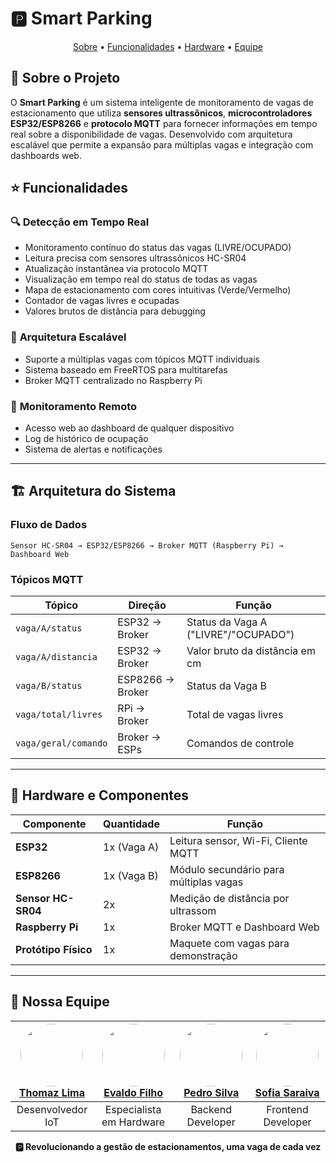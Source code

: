 # 🅿️ Smart Parking
<p align="center">
  <a href="#-sobre-o-projeto">Sobre</a> •
  <a href="#-funcionalidades">Funcionalidades</a> •
  <a href="#-hardware-e-componentes">Hardware</a> •
  <a href="#-nossa-equipe">Equipe</a>
</p>

## 🚀 Sobre o Projeto

O **Smart Parking** é um sistema inteligente de monitoramento de vagas de estacionamento que utiliza **sensores ultrassônicos**, **microcontroladores ESP32/ESP8266** e **protocolo MQTT** para fornecer informações em tempo real sobre a disponibilidade de vagas. Desenvolvido com arquitetura escalável que permite a expansão para múltiplas vagas e integração com dashboards web.

## ⭐ Funcionalidades

### 🔍 **Detecção em Tempo Real**
- Monitoramento contínuo do status das vagas (LIVRE/OCUPADO)
- Leitura precisa com sensores ultrassônicos HC-SR04
- Atualização instantânea via protocolo MQTT
- Visualização em tempo real do status de todas as vagas
- Mapa de estacionamento com cores intuitivas (Verde/Vermelho)
- Contador de vagas livres e ocupadas
- Valores brutos de distância para debugging

### 🔧 **Arquitetura Escalável**
- Suporte a múltiplas vagas com tópicos MQTT individuais
- Sistema baseado em FreeRTOS para multitarefas
- Broker MQTT centralizado no Raspberry Pi

### 📱 **Monitoramento Remoto**
- Acesso web ao dashboard de qualquer dispositivo
- Log de histórico de ocupação
- Sistema de alertas e notificações

---

## 🏗️ Arquitetura do Sistema

### **Fluxo de Dados**
```
Sensor HC-SR04 → ESP32/ESP8266 → Broker MQTT (Raspberry Pi) → Dashboard Web
```

### **Tópicos MQTT**

| Tópico | Direção | Função |
|--------|---------|---------|
| `vaga/A/status` | ESP32 → Broker | Status da Vaga A ("LIVRE"/"OCUPADO") |
| `vaga/A/distancia` | ESP32 → Broker | Valor bruto da distância em cm |
| `vaga/B/status` | ESP8266 → Broker | Status da Vaga B |
| `vaga/total/livres` | RPi → Broker | Total de vagas livres |
| `vaga/geral/comando` | Broker → ESPs | Comandos de controle |

---

## 🔌 Hardware e Componentes

| Componente | Quantidade | Função |
|------------|------------|---------|
| **ESP32** | 1x (Vaga A) | Leitura sensor, Wi-Fi, Cliente MQTT |
| **ESP8266** | 1x (Vaga B) | Módulo secundário para múltiplas vagas |
| **Sensor HC-SR04** | 2x | Medição de distância por ultrassom |
| **Raspberry Pi** | 1x | Broker MQTT e Dashboard Web |
| **Protótipo Físico** | 1x | Maquete com vagas para demonstração |

---

## 👥 Nossa Equipe

<div align="center">

| [<img src="https://avatars.githubusercontent.com/Thomazrlima" width="100" style="border-radius:50%"><br>Thomaz Lima](https://github.com/Thomazrlima) | [<img src="https://avatars.githubusercontent.com/evaldocunhaf" width="100" style="border-radius:50%"><br>Evaldo Filho](https://github.com/evaldocunhaf) | [<img src="https://avatars.githubusercontent.com/hsspedro " width="100" style="border-radius:50%"><br>Pedro Silva](https://github.com/hsspedro ) | [<img src="https://avatars.githubusercontent.com/Sofia-Saraiva" width="100" style="border-radius:50%"><br>Sofia Saraiva](https://github.com/Sofia-Saraiva) |
|:---:|:---:|:---:|:---:|
| Desenvolvedor IoT | Especialista em Hardware | Backend Developer | Frontend Developer |

</div>

<div align="center">

**🅿️ Revolucionando a gestão de estacionamentos, uma vaga de cada vez**

</div>
